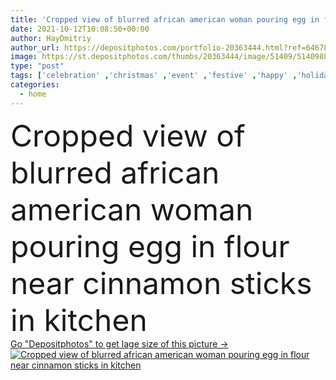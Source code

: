 ```yaml
---
title: 'Cropped view of blurred african american woman pouring egg in flour near cinnamon sticks in kitchen '
date: 2021-10-12T10:08:50+00:00
author: HayDmitriy
author_url: https://depositphotos.com/portfolio-20363444.html?ref=64678756
image: https://st.depositphotos.com/thumbs/20363444/image/51409/514098848/api_thumb_450.jpg?forcejpeg=true
type: "post"
tags: ['celebration' ,'christmas' ,'event' ,'festive' ,'happy' ,'holiday' ,'xmas' ,'season' ,'smiling' ,'cheerful' ,'orange' ,'uncooked' ,'raw' ,'food' ,'kitchen' ,'preparation' ,'fruit' ,'recipe' ,'cook' ,'prepare' ,'winter' ,'emotion' ,'blur' ,'egg' ,'home' ,'pour' ,'woman' ,'indoors' ,'dry' ,'ingredients' ,'flour' ,'positive' ,'slices' ,'partial' ,'whisk' ,'Cropped' ,'cutting board' ,'one person' ,'New Year' ,'young adult' ,'merry christmas' ,'black woman' ,'african american' ,'rolling pin' ,'Cinnamon sticks' ]
categories: 
  - home
---
```

<div aling="center">
            <font size="60"> Cropped view of blurred african american woman pouring egg in flour near cinnamon sticks in kitchen</font>   
</div>
<div>
    <a href='https://st.depositphotos.com/thumbs/20363444/image/51409/514098848/api_thumb_450.jpg?forcejpeg=true?ref=64678756' target=_blank > Go "Depositphotos" to get lage size of this picture ->
        <img href='https://st.depositphotos.com/thumbs/20363444/image/51409/514098848/api_thumb_450.jpg?forcejpeg=true?ref=64678756' src='https://st.depositphotos.com/20363444/51409/i/950/depositphotos_514098848-stock-photo-cropped-view-blurred-african-american.jpg?forcejpeg=true' alt='Cropped view of blurred african american woman pouring egg in flour near cinnamon sticks in kitchen' >
    </a>
</div>
